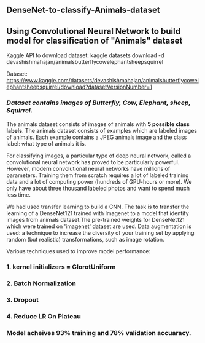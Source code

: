 ## DenseNet-to-classify-Animals-dataset
## Using Convolutional Neural Network to build model for classification of "Animals" dataset

Kaggle API to download dataset:
kaggle datasets download -d devashishmahajan/animalsbutterflycowelephantsheepsquirrel

Dataset:
https://www.kaggle.com/datasets/devashishmahajan/animalsbutterflycowelephantsheepsquirrel/download?datasetVersionNumber=1

### *Dataset contains images of Butterfly, Cow, Elephant, sheep, Squirrel.*


The animals dataset consists of images of animals with **5 possible class labels**. The animals dataset consists of examples which are labeled images of animals. Each example contains a JPEG animals image and the class label: what type of animals it is.

For classifying images, a particular type of deep neural network, called a convolutional neural network has proved to be particularly powerful. However, modern convolutional neural networks have millions of parameters. Training them from scratch requires a lot of labeled training data and a lot of computing power (hundreds of GPU-hours or more). We only have about three thousand labeled photos and want to spend much less time.

We had used transfer learning to build a CNN. The task is to transfer the learning of a DenseNet121 trained with Imagenet to a model that identify images from animals dataset.The pre-trained weights for DenseNet121 which were trained on 'imagenet' dataset are used. Data augmentation is used: a technique to increase the diversity of your training set by applying random (but realistic) transformations, such as image rotation. 

Various techniques used to improve model performance:

### 1. kernel initializers = GlorotUniform

### 2. Batch Normalization

### 3. Dropout

### 4. Reduce LR On Plateau

### Model acheives 93% training and 78% validation accuaracy.



